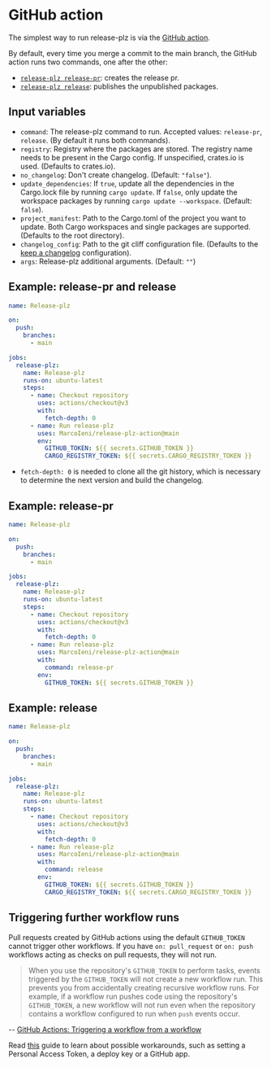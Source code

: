 # GitHub action

The simplest way to run release-plz is via the [GitHub action](https://github.com/marketplace/actions/release-plz).

By default, every time you merge a commit to the main branch, the GitHub action
runs two commands, one after the other:
- [`release-plz release-pr`](usage/release-pr.md): creates the release pr.
- [`release-plz release`](usage/release.md): publishes the unpublished packages.

## Input variables

- `command`: The release-plz command to run. Accepted values: `release-pr`, `release`. (By default it runs both commands).
- `registry`: Registry where the packages are stored. The registry name needs to be present in the Cargo config. If unspecified, crates.io is used. (Defaults to crates.io).
- `no_changelog`: Don't create changelog. (Default: `"false"`).
- `update_dependencies`: If `true`, update all the dependencies in the Cargo.lock file by running `cargo update`. If `false`, only update the workspace packages by running `cargo update --workspace`. (Default: `false`).
- `project_manifest`: Path to the Cargo.toml of the project you want to update. Both Cargo workspaces and single packages are supported. (Defaults to the root directory).
- `changelog_config`: Path to the git cliff configuration file. (Defaults to the [keep a changelog](https://keepachangelog.com/en/1.1.0/) configuration).
- `args`: Release-plz additional arguments. (Default: `""`)

## Example: release-pr and release

```yaml
name: Release-plz

on:
  push:
    branches:
      - main

jobs:
  release-plz:
    name: Release-plz
    runs-on: ubuntu-latest
    steps:
      - name: Checkout repository
        uses: actions/checkout@v3
        with:
          fetch-depth: 0
      - name: Run release-plz
        uses: MarcoIeni/release-plz-action@main
        env:
          GITHUB_TOKEN: ${{ secrets.GITHUB_TOKEN }}
          CARGO_REGISTRY_TOKEN: ${{ secrets.CARGO_REGISTRY_TOKEN }}
```

- `fetch-depth: 0` is needed to clone all the git history, which is necessary to
  determine the next version and build the changelog.

## Example: release-pr

```yaml
name: Release-plz

on:
  push:
    branches:
      - main

jobs:
  release-plz:
    name: Release-plz
    runs-on: ubuntu-latest
    steps:
      - name: Checkout repository
        uses: actions/checkout@v3
        with:
          fetch-depth: 0
      - name: Run release-plz
        uses: MarcoIeni/release-plz-action@main
        with:
          command: release-pr
        env:
          GITHUB_TOKEN: ${{ secrets.GITHUB_TOKEN }}
```

## Example: release

```yaml
name: Release-plz

on:
  push:
    branches:
      - main

jobs:
  release-plz:
    name: Release-plz
    runs-on: ubuntu-latest
    steps:
      - name: Checkout repository
        uses: actions/checkout@v3
        with:
          fetch-depth: 0
      - name: Run release-plz
        uses: MarcoIeni/release-plz-action@main
        with:
          command: release
        env:
          GITHUB_TOKEN: ${{ secrets.GITHUB_TOKEN }}
          CARGO_REGISTRY_TOKEN: ${{ secrets.CARGO_REGISTRY_TOKEN }}
```

## Triggering further workflow runs

Pull requests created by GitHub actions using the default `GITHUB_TOKEN` cannot trigger other workflows.
If you have `on: pull_request` or `on: push` workflows acting as checks on pull requests, they will not run.

> When you use the repository's `GITHUB_TOKEN` to perform tasks, events triggered by the `GITHUB_TOKEN` will not create a new workflow run. This prevents you from accidentally creating recursive workflow runs. For example, if a workflow run pushes code using the repository's `GITHUB_TOKEN`, a new workflow will not run even when the repository contains a workflow configured to run when `push` events occur.

-- [GitHub Actions: Triggering a workflow from a workflow](https://docs.github.com/en/actions/using-workflows/triggering-a-workflow#triggering-a-workflow-from-a-workflow)

Read [this](https://github.com/peter-evans/create-pull-request/blob/main/docs/concepts-guidelines.md#triggering-further-workflow-runs)
guide to learn about possible workarounds, such as setting a Personal Access Token, a deploy key or a GitHub app.
